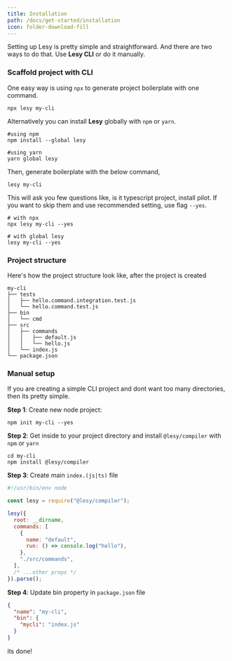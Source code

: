 ```yaml
---
title: Installation
path: /docs/get-started/installation
icon: folder-download-fill
---
```


Setting up Lesy is pretty simple and straightforward. And there are two ways to do that. Use **Lesy CLI** or do it manually.

### Scaffold project with CLI

One easy way is using `npx` to generate project boilerplate with one command.

```shell
npx lesy my-cli
```

Alternatively you can install **Lesy** globally with `npm` or `yarn`.

```shell
#using npm
npm install --global lesy

#using yarn
yarn global lesy
```

Then, generate boilerplate with the below command,

```shell
lesy my-cli
```

This will ask you few questions like, is it typescript project, install pilot. If you want to skip them and use recommended setting, use flag `--yes`.

```shell
# with npx
npx lesy my-cli --yes

# with global lesy
lesy my-cli --yes
```

### Project structure

Here's how the project structure look like, after the project is created

```
my-cli
├── tests
│   ├── hello.command.integration.test.js
│   └── hello.command.test.js
├── bin
│   └── cmd
├── src
│   ├── commands
│   │   ├── default.js
│   │   └── hello.js
│   └── index.js
└── package.json
```

### Manual setup

If you are creating a simple CLI project and dont want too many directories, then its pretty simple.

**Step 1**: Create new node project:

```shell
npm init my-cli --yes
```

**Step 2**: Get inside to your project directory and install `@lesy/compiler` with `npm` or `yarn`

```shell
cd my-cli
npm install @lesy/compiler
```

**Step 3**: Create main `index.(js|ts)` file

```js
#!/usr/bin/env node

const lesy = require("@lesy/compiler");

lesy({
  root: __dirname,
  commands: [
    {
      name: "default",
      run: () => console.log("hello"),
    },
    "./src/commands",
  ],
  /* ...other props */
}).parse();
```

**Step 4**: Update bin property in `package.json` file

```json
{
  "name": "my-cli",
  "bin": {
    "mycli": "index.js"
  }
}
```

its done!
